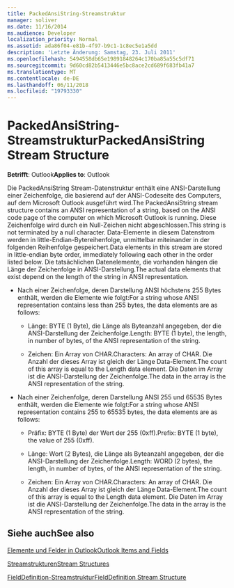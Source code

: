 ```yaml
---
title: PackedAnsiString-Streamstruktur
manager: soliver
ms.date: 11/16/2014
ms.audience: Developer
localization_priority: Normal
ms.assetid: ada86f04-e81b-4f97-b9c1-1c8ec5e1a5dd
description: 'Letzte Änderung: Samstag, 23. Juli 2011'
ms.openlocfilehash: 5494558db65e19891848264c170ba85a55c5df71
ms.sourcegitcommit: 9d60cd82b5413446e5bc8ace2cd689f683fb41a7
ms.translationtype: MT
ms.contentlocale: de-DE
ms.lasthandoff: 06/11/2018
ms.locfileid: "19793330"
---
```

# <a name="packedansistring-stream-structure"></a><span data-ttu-id="6fa5c-103">PackedAnsiString-Streamstruktur</span><span class="sxs-lookup"><span data-stu-id="6fa5c-103">PackedAnsiString Stream Structure</span></span>

  
  
<span data-ttu-id="6fa5c-104">**Betrifft**: Outlook</span><span class="sxs-lookup"><span data-stu-id="6fa5c-104">**Applies to**: Outlook</span></span> 
  
<span data-ttu-id="6fa5c-105">Die PackedAnsiString Stream-Datenstruktur enthält eine ANSI-Darstellung einer Zeichenfolge, die basierend auf der ANSI-Codeseite des Computers, auf dem Microsoft Outlook ausgeführt wird.</span><span class="sxs-lookup"><span data-stu-id="6fa5c-105">The PackedAnsiString stream structure contains an ANSI representation of a string, based on the ANSI code page of the computer on which Microsoft Outlook is running.</span></span> <span data-ttu-id="6fa5c-106">Diese Zeichenfolge wird durch ein Null-Zeichen nicht abgeschlossen.</span><span class="sxs-lookup"><span data-stu-id="6fa5c-106">This string is not terminated by a null character.</span></span> <span data-ttu-id="6fa5c-107">Data-Elemente in diesem Datenstrom werden in little-Endian-Bytereihenfolge, unmittelbar miteinander in der folgenden Reihenfolge gespeichert.</span><span class="sxs-lookup"><span data-stu-id="6fa5c-107">Data elements in this stream are stored in little-endian byte order, immediately following each other in the order listed below.</span></span> <span data-ttu-id="6fa5c-108">Die tatsächlichen Datenelemente, die vorhanden hängen die Länge der Zeichenfolge in ANSI-Darstellung.</span><span class="sxs-lookup"><span data-stu-id="6fa5c-108">The actual data elements that exist depend on the length of the string in ANSI representation.</span></span>
  
- <span data-ttu-id="6fa5c-109">Nach einer Zeichenfolge, deren Darstellung ANSI höchstens 255 Bytes enthält, werden die Elemente wie folgt:</span><span class="sxs-lookup"><span data-stu-id="6fa5c-109">For a string whose ANSI representation contains less than 255 bytes, the data elements are as follows:</span></span>
    
  - <span data-ttu-id="6fa5c-110">Länge: BYTE (1 Byte), die Länge als Byteanzahl angegeben, der die ANSI-Darstellung der Zeichenfolge.</span><span class="sxs-lookup"><span data-stu-id="6fa5c-110">Length: BYTE (1 byte), the length, in number of bytes, of the ANSI representation of the string.</span></span>
    
  - <span data-ttu-id="6fa5c-111">Zeichen: Ein Array von CHAR.</span><span class="sxs-lookup"><span data-stu-id="6fa5c-111">Characters: An array of CHAR.</span></span> <span data-ttu-id="6fa5c-112">Die Anzahl der dieses Array ist gleich der Länge Data-Element.</span><span class="sxs-lookup"><span data-stu-id="6fa5c-112">The count of this array is equal to the Length data element.</span></span> <span data-ttu-id="6fa5c-113">Die Daten im Array ist die ANSI-Darstellung der Zeichenfolge.</span><span class="sxs-lookup"><span data-stu-id="6fa5c-113">The data in the array is the ANSI representation of the string.</span></span>
    
- <span data-ttu-id="6fa5c-114">Nach einer Zeichenfolge, deren Darstellung ANSI 255 und 65535 Bytes enthält, werden die Elemente wie folgt:</span><span class="sxs-lookup"><span data-stu-id="6fa5c-114">For a string whose ANSI representation contains 255 to 65535 bytes, the data elements are as follows:</span></span>
    
  - <span data-ttu-id="6fa5c-115">Präfix: BYTE (1 Byte) der Wert der 255 (0xff).</span><span class="sxs-lookup"><span data-stu-id="6fa5c-115">Prefix: BYTE (1 byte), the value of 255 (0xff).</span></span>
    
  - <span data-ttu-id="6fa5c-116">Länge: Wort (2 Bytes), die Länge als Byteanzahl angegeben, der die ANSI-Darstellung der Zeichenfolge.</span><span class="sxs-lookup"><span data-stu-id="6fa5c-116">Length: WORD (2 bytes), the length, in number of bytes, of the ANSI representation of the string.</span></span>
    
  - <span data-ttu-id="6fa5c-117">Zeichen: Ein Array von CHAR.</span><span class="sxs-lookup"><span data-stu-id="6fa5c-117">Characters: An array of CHAR.</span></span> <span data-ttu-id="6fa5c-118">Die Anzahl der dieses Array ist gleich der Länge Data-Element.</span><span class="sxs-lookup"><span data-stu-id="6fa5c-118">The count of this array is equal to the Length data element.</span></span> <span data-ttu-id="6fa5c-119">Die Daten im Array ist die ANSI-Darstellung der Zeichenfolge.</span><span class="sxs-lookup"><span data-stu-id="6fa5c-119">The data in the array is the ANSI representation of the string.</span></span>
    
## <a name="see-also"></a><span data-ttu-id="6fa5c-120">Siehe auch</span><span class="sxs-lookup"><span data-stu-id="6fa5c-120">See also</span></span>



[<span data-ttu-id="6fa5c-121">Elemente und Felder in Outlook</span><span class="sxs-lookup"><span data-stu-id="6fa5c-121">Outlook Items and Fields</span></span>](outlook-items-and-fields.md)
  
[<span data-ttu-id="6fa5c-122">Streamstrukturen</span><span class="sxs-lookup"><span data-stu-id="6fa5c-122">Stream Structures</span></span>](stream-structures.md)
  
[<span data-ttu-id="6fa5c-123">FieldDefinition-Streamstruktur</span><span class="sxs-lookup"><span data-stu-id="6fa5c-123">FieldDefinition Stream Structure</span></span>](fielddefinition-stream-structure.md)

